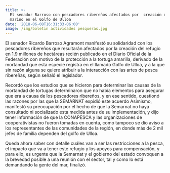 ```yaml
---
title: >-
  El senador Barroso con pescadores ribereños afectados por  creación de refugio
  marino en el Golfo de Ulloa
date: '2018-06-08T16:31:33-06:00'
image: /img/boletin actividades pesqueras.jpg
---
```

El senador Ricardo Barroso Agramont manifestó su solidaridad con los pescadores ribereños que resultarán afectados por la creación del refugio en 1.9 millones de hectáreas recién publicado en el Diario Oficial de la Federación con motivo de la protección a la tortuga amarilla, derivado de la mortandad que esta especie registra en el llamado Golfo de Ulloa, y a la que sin razón alguna se quiere atribuir a la interacción con las artes de pesca ribereñas, según señaló el legislador.

Recordó que los estudios que se hicieron para determinar las causas de la mortandad de tortugas determinaron que no había elementos para asegurar que era a causa de los pescadores ribereños, y en ese sentido, cuestionó las razones por las que la SEMARNAT expidió este acuerdo Asimismo, manifestó su preocupación por el hecho de que la Semarnat no haya consultado ni socializado esta medida antes de su implementación, y dijo tener información de que la CONAPESCA y las organizaciones de cooperativistas no fueron tomadas en cuenta, como tampoco se dio aviso a los representantes de las comunidades de la región, en donde más de 2 mil jefes de familia dependen del golfo de Ulloa.

Queda ahora saber con detalle cuáles van a ser las restricciones a la pesca, el impacto que va a tener este refugio y los apoyos para compensación, y para ello, es urgente que la Semarnat y el gobierno del estado convoquen a la brevedad posible a una reunión con el sector, tal y como lo está demandando la gente del mar, finalizó.
